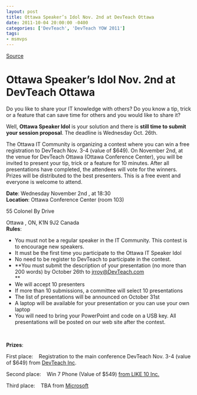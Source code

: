 ```yaml
---
layout: post
title: Ottawa Speaker’s Idol Nov. 2nd at DevTeach Ottawa
date: 2011-10-04 20:00:00 -0400
categories: ['DevTeach', 'DevTeach YOW 2011']
tags:
- msmvps
---
```

[Source](http://blogs.msmvps.com/peterritchie/2011/10/05/ottawa-speaker-s-idol-nov-2nd-at-devteach-ottawa/ "Permalink to Ottawa Speaker’s Idol Nov. 2nd at DevTeach Ottawa")

# Ottawa Speaker’s Idol Nov. 2nd at DevTeach Ottawa

Do you like to share your IT knowledge with others? Do you know a tip, trick or a feature that can save time for others and you would like to share it?

Well, **Ottawa Speaker Idol** is your solution and there is **still time to submit your session proposal**. The deadline is Wednesday Oct. 26th.

The Ottawa IT Community is organizing a contest where you can win a free registration to DevTeach Nov. 3-4 (value of $649). On November 2nd, at the venue for DevTeach Ottawa (Ottawa Conference Center), you will be invited to present your tip, trick or a feature for 10 minutes. After all presentations have completed, the attendees will vote for the winners. Prizes will be distributed to the best presenters. This is a free event and everyone is welcome to attend.

**Date**: Wednesday November 2nd , at 18:30   
**Location**: Ottawa Conference Center (room 103)

55 Colonel By Drive

Ottawa , ON, K1N 9J2 Canada   
**Rules**:

* You must not be a regular speaker in the IT Community. This contest is to encourage new speakers.
* It must be the first time you participate to the Ottawa IT Speaker Idol
* No need to be register to DevTeach to participate in the contest.
* **You must submit the description of your presentation (no more than 200 words) by October 26th to [jrroy@DevTeach.com][1]   
**
* We will accept 10 presenters
* If more than 10 submissions, a committee will select 10 presentations
* The list of presentations will be announced on October 31st
* A laptop will be available for your presentation or you can use your own laptop
* You will need to bring your PowerPoint and code on a USB key. All presentations will be posted on our web site after the contest.

 

**Prizes**:

First place:    Registration to the main conference DevTeach Nov. 3-4 (value of $649) from [DevTeach Inc][2].

Second place:    Win 7 Phone (Value of $549) [from LIKE 10 Inc.][3]

Third place:    TBA from [Microsoft][4]

[1]: mailto:jrroy%40DevTeach.com
[2]: http://www.devteach.com/Index.aspx
[3]: http://www.like10.com/
[4]: http://blogs.msdn.com/b/cdndevs/

